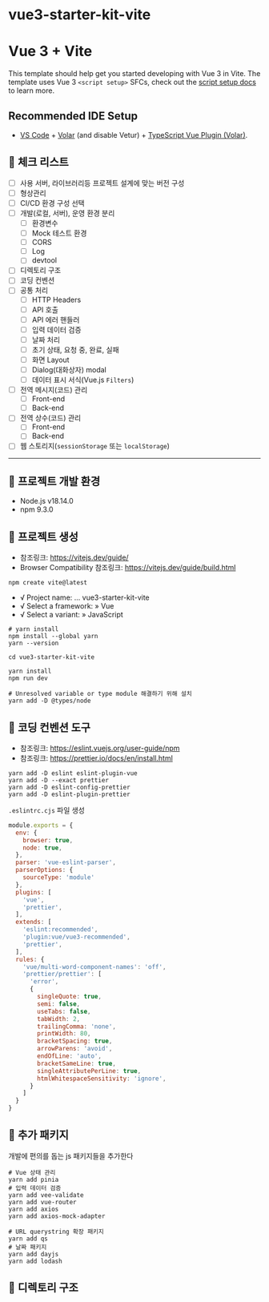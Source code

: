 # vue3-starter-kit-vite

# Vue 3 + Vite

This template should help get you started developing with Vue 3 in Vite. The template uses Vue 3 `<script setup>` SFCs, check out the [script setup docs](https://v3.vuejs.org/api/sfc-script-setup.html#sfc-script-setup) to learn more.

## Recommended IDE Setup

- [VS Code](https://code.visualstudio.com/) + [Volar](https://marketplace.visualstudio.com/items?itemName=Vue.volar) (and disable Vetur) + [TypeScript Vue Plugin (Volar)](https://marketplace.visualstudio.com/items?itemName=Vue.vscode-typescript-vue-plugin).

## 🥡 체크 리스트
- [ ] 사용 서버, 라이브러리등 프로젝트 설계에 맞는 버전 구성
- [ ] 형상관리
- [ ] CI/CD 환경 구성 선택
- [ ] 개발(로컬, 서버), 운영 환경 분리
  - [ ] 환경변수
  - [ ] Mock 테스트 환경
  - [ ] CORS
  - [ ] Log
  - [ ] devtool
- [ ] 디렉토리 구조
- [ ] 코딩 컨벤션
- [ ] 공통 처리
  - [ ] HTTP Headers
  - [ ] API 호출
  - [ ] API 에러 핸들러
  - [ ] 입력 데이터 검증
  - [ ] 날짜 처리
  - [ ] 초기 상태, 요청 중, 완료, 실패
  - [ ] 화면 Layout
  - [ ] Dialog(대화상자) modal
  - [ ] 데이터 표시 서식(Vue.js `Filters`)
- [ ] 전역 메시지(코드) 관리
  - [ ] Front-end
  - [ ] Back-end
- [ ] 전역 상수(코드) 관리
  - [ ] Front-end
  - [ ] Back-end
- [ ] 웹 스토리지(`sessionStorage` 또는 `localStorage`)

---

## 🍕 프로젝트 개발 환경

- Node.js v18.14.0
- npm 9.3.0

## 🍔 프로젝트 생성

- 참조링크: https://vitejs.dev/guide/
- Browser Compatibility 참조링크: https://vitejs.dev/guide/build.html

```shell
npm create vite@latest
```

- √ Project name: ... vue3-starter-kit-vite
- √ Select a framework: » Vue
- √ Select a variant: » JavaScript

```shell
# yarn install
npm install --global yarn
yarn --version

cd vue3-starter-kit-vite

yarn install
npm run dev

# Unresolved variable or type module 해결하기 위해 설치
yarn add -D @types/node
```

## 🍟 코딩 컨벤션 도구
- 참조링크: https://eslint.vuejs.org/user-guide/npm
- 참조링크: https://prettier.io/docs/en/install.html

```shell
yarn add -D eslint eslint-plugin-vue
yarn add -D --exact prettier
yarn add -D eslint-config-prettier
yarn add -D eslint-plugin-prettier
```

`.eslintrc.cjs` 파일 생성

```javascript
module.exports = {
  env: {
    browser: true,
    node: true,
  },
  parser: 'vue-eslint-parser',
  parserOptions: {
    sourceType: 'module'
  },
  plugins: [
    'vue',
    'prettier',
  ],
  extends: [
    'eslint:recommended',
    'plugin:vue/vue3-recommended',
    'prettier',
  ],
  rules: {
    'vue/multi-word-component-names': 'off',
    'prettier/prettier': [
      'error',
      {
        singleQuote: true,
        semi: false,
        useTabs: false,
        tabWidth: 2,
        trailingComma: 'none',
        printWidth: 80,
        bracketSpacing: true,
        arrowParens: 'avoid',
        endOfLine: 'auto',
        bracketSameLine: true,
        singleAttributePerLine: true,
        htmlWhitespaceSensitivity: 'ignore',
      }
    ]
  }
}
```

## 🌭 추가 패키지
개발에 편의를 돕는 js 패키지들을 추가한다

```shell
# Vue 상태 관리
yarn add pinia
# 입력 데이터 검증
yarn add vee-validate
yarn add vue-router
yarn add axios
yarn add axios-mock-adapter

# URL querystring 확장 패키지 
yarn add qs
# 날짜 패키지
yarn add dayjs
yarn add lodash
```

## 🍿 디렉토리 구조
